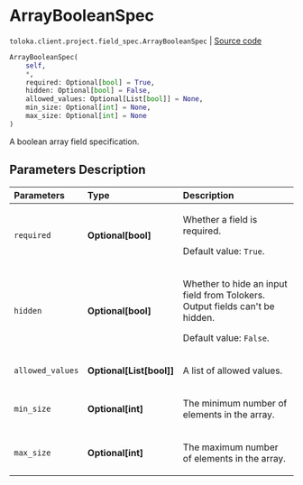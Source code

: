 # ArrayBooleanSpec
`toloka.client.project.field_spec.ArrayBooleanSpec` | [Source code](https://github.com/Toloka/toloka-kit/blob/v1.2.1/src/client/project/field_spec.py#L143)

```python
ArrayBooleanSpec(
    self,
    *,
    required: Optional[bool] = True,
    hidden: Optional[bool] = False,
    allowed_values: Optional[List[bool]] = None,
    min_size: Optional[int] = None,
    max_size: Optional[int] = None
)
```

A boolean array field specification.

## Parameters Description

| Parameters | Type | Description |
| :----------| :----| :-----------|
`required`|**Optional\[bool\]**|<p>Whether a field is required. </p><p>Default value: `True`.</p>
`hidden`|**Optional\[bool\]**|<p>Whether to hide an input field from Tolokers. Output fields can&#x27;t be hidden. </p><p>Default value: `False`.</p>
`allowed_values`|**Optional\[List\[bool\]\]**|<p>A list of allowed values.</p>
`min_size`|**Optional\[int\]**|<p>The minimum number of elements in the array.</p>
`max_size`|**Optional\[int\]**|<p>The maximum number of elements in the array.</p>
